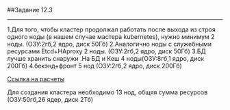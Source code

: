 ##Задание 12.3
***
1.Для того, чтобы кластер продолжал работать после выхода из строя одного ноды (в нашем случае мастера kubernetes), нужно минимум 2 ноды.
(ОЗУ:2гб,2 ядро, диск 50Гб)
2.Аналогично ноды с служебными ресурсами Etcd+HAproxy 2 ноды. (ОЗУ:2гб,2 ядро, диск 50Гб)
3.БД лучше хранить снаружи .На БД и Кеш 4 ноды(ОЗУ:8гб,1 ядро, диск 200Гб)
4.бекэнд+фронт 5 нод 
(ОЗУ:2гб,2 ядро, диск 200Гб)

[Ссылка на расчеты](https://docs.google.com/spreadsheets/d/1WyGJ8teaMunAQI7fCqNTejbPbA9SgbeZTzJ1LfFs3yc/edit?usp=sharing)

Для создания кластера необходимо 13 нод, общяя сумма ресурсов (ОЗУ:50гб,26 ядер, диск 2Тб)